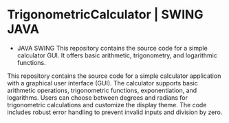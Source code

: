 # TrigonometricCalculator | SWING JAVA
- JAVA SWING 
This repository contains the source code for a simple calculator GUI. It offers basic arithmetic, trigonometry, and logarithmic functions.

This repository contains the source code for a simple calculator application with a graphical user interface (GUI). The calculator supports basic arithmetic operations, trigonometric functions, exponentiation, and logarithms. Users can choose between degrees and radians for trigonometric calculations and customize the display theme. The code includes robust error handling to prevent invalid inputs and division by zero.
